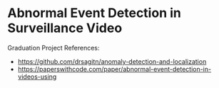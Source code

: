 # Abnormal Event Detection in Surveillance Video
 Graduation Project
References:
- https://github.com/drsagitn/anomaly-detection-and-localization
- https://paperswithcode.com/paper/abnormal-event-detection-in-videos-using
